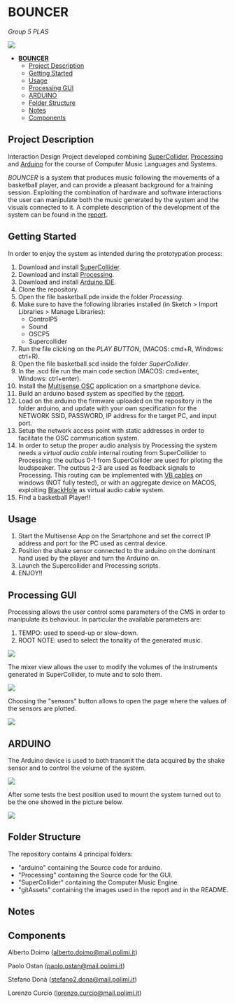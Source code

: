 # **BOUNCER**

 <em>Group 5 PLAS</em>


![](./gitAssets/image_2022-05-31_23-11-44.png)

- [**BOUNCER**](#bouncer)
  - [Project Description](#project-description)
  - [Getting Started](#getting-started)
  - [Usage](#usage)
  - [Processing GUI](#processing-gui)
  - [ARDUINO](#arduino)
  - [Folder Structure](#folder-structure)
  - [Notes](#notes)
  - [Components](#components)

## Project Description

Interaction Design Project developed combining [SuperCollider](https://supercollider.github.io/), [Processing](https://processing.org/) and [Arduino](https://www.arduino.cc/) for the course of Computer Music Languages and Systems.

<em>BOUNCER</em> is a system that produces music following the movements of a basketball player, and can provide a pleasant background for a training session. Exploiting the combination of hardware and software interactions the user can manipulate both the music generated by the system and the visuals connected to it.
A complete description of the development of the system can be found in the [report](https://github.com/polimi-cmls-22/group5-HW-ID-PLAS/blob/main/report3.pdf).

## Getting Started


In order to enjoy the system as intended during the prototypation process:

1. Download and install [SuperCollider](https://supercollider.github.io/).
2. Download and install [Processing](https://processing.org/).
3. Download and install [Arduino IDE](https://www.arduino.cc/).
4. Clone the repository.
5. Open the file basketball.pde inside the folder *Processing*.
6. Make sure to have the following libraries installed (in Sketch > Import Libraries > Manage Libraries):
   -  ControlP5 
   -  Sound
   -  OSCP5
   -  Supercollider
7. Run the file clicking on the *PLAY BUTTON*, (MACOS: cmd+R, Windows: ctrl+R).
8. Open the file basketball.scd inside the folder *SuperCollider*.
9.  In the .scd file run the main code section (MACOS: cmd+enter, Windows: ctrl+enter).
10. Install the [Multisense OSC](https://play.google.com/store/apps/details?id=edu.polytechnique.multisense.release&hl=en_US&gl=US) application on a smartphone device. 
11. Build an arduino based system as specified by the [report](https://github.com/polimi-cmls-22/group5-HW-ID-PLAS/blob/main/report3.pdf).
12. Load on the arduino the firmware uploaded on the repository in the folder arduino, and update with your own specification for the NETWORK SSID, PASSWORD, IP address for the target PC, and input port.
13. Setup the network access point with static addresses in order to facilitate the OSC communication system.
14. In order to setup the proper audio analysis by Processing the system needs a *virtual audio cable* internal routing from SuperCollider to Processing: the outbus 0-1 from SuperCollider are used for piloting the loudspeaker. The outbus 2-3 are used as  feedback signals to Processing. This routing can be implemented with [VB cables](https://vb-audio.com/Cable/) on windows (NOT fully tested), or with an aggregate device on MACOS, exploiting [BlackHole](https://existential.audio/blackhole/) as virtual audio cable system.
15. Find a basketball Player!!



## Usage

1. Start the Multisense App on the Smartphone and set the correct IP address and port for the PC used as central device.
2. Position the shake sensor connected to the arduino on the dominant hand used by the player and turn the Arduino on.  
3. Launch the Supercollider and Processing scripts. 
4. ENJOY!!

## Processing GUI

Processing allows the user control some parameters of the CMS in order to manipulate its behaviour.
In particular the available parameters are: 
1. TEMPO: used to speed-up or slow-down.
2. ROOT NOTE: used to select the tonality of the generated music.

![](./gitAssets/mainwindow.jpg)

The mixer view allows the user to modify the volumes of the instruments generated in SuperCollider, to mute and to solo them.

![](./gitAssets/mixer.jpg)

Choosing the "sensors" button allows to open the page where the values of the sensors are plotted. 

![](./gitAssets/senswindow.jpg)

## ARDUINO 
The Arduino device is used to both transmit the data acquired by the shake sensor and to control the volume of the system.

![](./gitAssets/ARDUINO.jpg)

After some tests the best position used to mount the system turned out to be the one showed in the picture below.


![](./gitAssets/GuardaComeSonoFigo.jpg)

## Folder Structure

The repository contains 4 principal folders:
* "arduino" containing the Source code for arduino.
* "Processing" containing the Source code for the GUI.
* "SuperCollider" containing the Computer Music Engine.
* "gitAssets" containing the images used in the report and in the README.


## Notes



## Components 
Alberto Doimo (alberto.doimo@mail.polimi.it) </p>
Paolo Ostan (paolo.ostan@mail.polimi.it) </p>
Stefano Donà (stefano2.dona@mail.polimi.it) </p>
Lorenzo Curcio (lorenzo.curcio@mail.polimi.it) </p>
